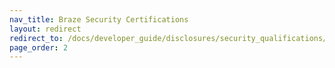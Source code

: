```yaml
---
nav_title: Braze Security Certifications
layout: redirect
redirect_to: /docs/developer_guide/disclosures/security_qualifications/#soc-2-examination
page_order: 2
---
```

